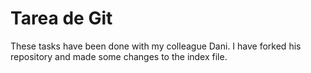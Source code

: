 # Tarea de Git

These tasks have been done with my colleague Dani. I have forked his repository and made some changes to the index file.                    
